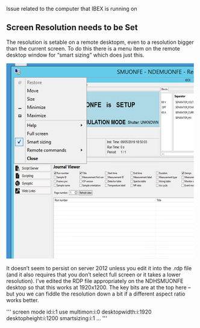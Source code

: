 Issue related to the computer that IBEX is running on


## Screen Resolution needs to be Set

The resolution is setable on a remote desktopm, even to a resolution bigger than the current screen. To do this there is a menu item on the remote desktop window for “smart sizing” which does just this. 

![smart screen](troubleshooting\rdp_smart_screen.png)

It doesn’t seem to persist on server 2012 unless you edit it into the .rdp file (and it also requires that you don’t select full screen or it takes a lower resolution).  I’ve edited the RDP file appropriately on the NDHSMUONFE desktop so that this works at 1920x1200.  The key bits are at the top here – but you we can fiddle the resolution down a bit if a different aspect ratio works better.

'''
screen mode id:i:1
use multimon:i:0
desktopwidth:i:1920
desktopheight:i:1200
smartsizing:i:1
...
'''


